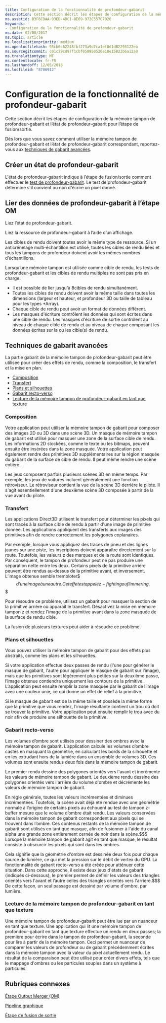 ```yaml
---
title: Configuration de la fonctionnalité de profondeur-gabarit
description: Cette section décrit les étapes de configuration de la mémoire tampon de profondeur-gabarit et l’état de profondeur-gabarit pour l’étape de fusion/sortie.
ms.assetid: B3F6CDAA-93ED-4DC1-8E69-972C557C7920
keywords:
- Configuration de la fonctionnalité de profondeur-gabarit
ms.date: 02/08/2017
ms.topic: article
ms.localizationpriority: medium
ms.openlocfilehash: 98cb6c62248fbf273a9d7ca1ef0d1d82293122eb
ms.sourcegitcommit: c01c29cd97f1cbf050950526e18e15823b6a12a0
ms.translationtype: MT
ms.contentlocale: fr-FR
ms.lasthandoff: 12/05/2018
ms.locfileid: "8706912"
---
```

# <a name="span-iddirect3dconceptsconfiguringdepth-stencilfunctionalityspanconfiguring-depth-stencil-functionality"></a><span id="direct3dconcepts.configuring_depth-stencil_functionality"></span>Configuration de la fonctionnalité de profondeur-gabarit


Cette section décrit les étapes de configuration de la mémoire tampon de profondeur-gabarit et l’état de profondeur-gabarit pour l’étape de fusion/sortie.

Dès lors que vous savez comment utiliser la mémoire tampon de profondeur-gabarit et l’état de profondeur-gabarit correspondant, reportez-vous aux [techniques de gabarit avancées](#advanced-stencil-techniques).

## <a name="span-idcreatedepthstencilstatespanspan-idcreatedepthstencilstatespanspan-idcreatedepthstencilstatespancreate-depth-stencil-state"></a><span id="Create_Depth_Stencil_State"></span><span id="create_depth_stencil_state"></span><span id="CREATE_DEPTH_STENCIL_STATE"></span>Créer un état de profondeur-gabarit


L'état de profondeur-gabarit indique à l’étape de fusion/sortie comment effectuer le [test de profondeur-gabarit](https://msdn.microsoft.com/library/windows/desktop/bb205120). Le test de profondeur-gabarit détermine s'il convient ou non d'écrire un pixel donné.

## <a name="span-idbinddepthstenciltotheomstagespanspan-idbinddepthstenciltotheomstagespanspan-idbinddepthstenciltotheomstagespanbind-depth-stencil-data-to-the-om-stage"></a><span id="Bind_Depth_Stencil_to_the_OM_Stage"></span><span id="bind_depth_stencil_to_the_om_stage"></span><span id="BIND_DEPTH_STENCIL_TO_THE_OM_STAGE"></span>Lier des données de profondeur-gabarit à l’étape OM


Liez l’état de profondeur-gabarit.

Liez la ressource de profondeur-gabarit à l’aide d’un affichage.

Les cibles de rendu doivent toutes avoir le même type de ressource. Si un anticrénelage multi-échantillon est utilisé, toutes les cibles de rendu liées et tous les tampons de profondeur doivent avoir les mêmes nombres d’échantillons.

Lorsqu’une mémoire tampon est utilisée comme cible de rendu, les tests de profondeur-gabarit et les cibles de rendu multiples ne sont pas pris en charge.

-   Il est possible de lier jusqu'à 8cibles de rendu simultanément.
-   Toutes les cibles de rendu doivent avoir la même taille dans toutes les dimensions (largeur et hauteur, et profondeur 3D ou taille de tableau pour les types \*Array).
-   Chaque cible de rendu peut avoir un format de données différent.
-   Les masques d'écriture contrôlent les données qui sont écrites dans une cible de rendu. Les masques d'écriture de sortie contrôlent au niveau de chaque cible de rendu et au niveau de chaque composant les données écrites sur la ou les cible(s) de rendu.

## <a name="span-idadvancedstenciltechniquesspanspan-idadvancedstenciltechniquesspanspan-idadvancedstenciltechniquesspanspan-idadvanced-stencil-techniquesspanadvanced-stencil-techniques"></a><span id="Advanced_Stencil_Techniques"></span><span id="advanced_stencil_techniques"></span><span id="ADVANCED_STENCIL_TECHNIQUES"></span><span id="advanced-stencil-techniques"></span>Techniques de gabarit avancées


La partie gabarit de la mémoire tampon de profondeur-gabarit peut être utilisée pour créer des effets de rendu, comme la composition, le transfert et la mise en plan.

-   [Composition](#compositing)
-   [Transfert](#decaling)
-   [Plans et silhouettes](#outlines-and-silhouettes)
-   [Gabarit recto-verso](#two-sided-stencil)
-   [Lecture de la mémoire tampon de profondeur-gabarit en tant que texture](#reading-the-depth-stencil-buffer-as-a-texture)

### <a name="span-idcompositingspanspan-idcompositingspanspan-idcompositingspancompositing"></a><span id="Compositing"></span><span id="compositing"></span><span id="COMPOSITING"></span>Composition

Votre application peut utiliser la mémoire tampon de gabarit pour composer des images 2D ou 3D dans une scène 3D. Un masque de mémoire tampon de gabarit est utilisé pour masquer une zone de la surface cible de rendu. Les informations 2D stockées, comme le texte ou les bitmaps, peuvent ensuite être insérées dans la zone masquée. Votre application peut également rendre des primitives 3D supplémentaires sur la région masquée du gabarit de la surface de cible de rendu. Il peut même rendre une scène entière.

Les jeux composent parfois plusieurs scènes 3D en même temps. Par exemple, les jeux de voitures incluent généralement une fonction rétroviseur. Le rétroviseur contient la vue de la scène 3D derrière le pilote. Il s'agit essentiellement d'une deuxième scène 3D composée à partir de la vue avant du pilote.

### <a name="span-iddecalingspanspan-iddecalingspanspan-iddecalingspandecaling"></a><span id="Decaling"></span><span id="decaling"></span><span id="DECALING"></span>Transfert

Les applications Direct3D utilisent le transfert pour déterminer les pixels qui sont tracés à la surface cible de rendu à partir d'une image de primitive donnée. Les applications appliquent des transferts aux images des primitives afin de rendre correctement les polygones coplanaires.

Par exemple, lorsque vous appliquez des traces de pneu et des lignes jaunes sur une piste, les inscriptions doivent apparaître directement sur la route. Toutefois, les valeurs z des marques et de la route sont identiques. Par conséquent, le tampon de profondeur peut ne pas produire une séparation nette entre les deux. Certains pixels de la primitive arrière peuvent être rendus au-dessus de la primitive avant, et inversement. L’image obtenue semble trembloter$$$ d’une image à une autre. Cet effet est appelé z-fighting ou flimmering.$$$

Pour résoudre ce problème, utilisez un gabarit pour masquer la section de la primitive arrière où apparaît le transfert. Désactivez la mise en mémoire tampon z et rendez l'image de la primitive avant dans la zone masquée de la surface de rendu cible.

La fusion de plusieurs textures peut aider à résoudre ce problème.

### <a name="span-idoutlinesandsilhouettesspanspan-idoutlinesandsilhouettesspanspan-idoutlinesandsilhouettesspanspan-idoutlines-and-silhouettesoutlines-and-silhouettes"></a><span id="Outlines_and_Silhouettes"></span><span id="outlines_and_silhouettes"></span><span id="OUTLINES_AND_SILHOUETTES"></span><span id="outlines-and-silhouettes">Plans et silhouettes

Vous pouvez utiliser la mémoire tampon de gabarit pour des effets plus abstraits, comme les plans et les silhouettes.

Si votre application effectue deux passes de rendu (l'une pour générer le masque de gabarit, l'autre pour appliquer le masque de gabarit sur l’image), mais que les primitives sont légèrement plus petites sur la deuxième passe, l’image obtenue contiendra uniquement les contours de la primitive. L’application peut ensuite remplir la zone masquée par le gabarit de l’image avec une couleur unie, ce qui donne un effet de relief à la primitive.

Si le masque de gabarit est de la même taille et possède la même forme que la primitive que vous rendez, l’image résultante contient un trou où doit se trouver la primitive. Votre application peut ensuite remplir le trou avec du noir afin de produire une silhouette de la primitive.

### <a name="span-idtwosidedstencilspanspan-idtwosidedstencilspanspan-idtwosidedstencilspantwo-sided-stencil"></a><span id="Two_Sided_Stencil"></span><span id="two_sided_stencil"></span><span id="TWO_SIDED_STENCIL"></span>Gabarit recto-verso

Les volumes d’ombre sont utilisés pour dessiner des ombres avec la mémoire tampon de gabarit. L’application calcule les volumes d’ombre castés en masquant la géométrie, en calculant les bords de la silhouette et en les extrudant hors de la lumière dans un ensemble de volumes 3D. Ces volumes sont ensuite rendus deux fois dans la mémoire tampon de gabarit.

Le premier rendu dessine des polygones orientés vers l'avant et incrémente les valeurs de mémoire tampon de gabarit. Le deuxième rendu dessine des polygones orientés vers l'arrière du volume d'ombre et décrémente les valeurs de mémoire tampon de gabarit.

En règle générale, toutes les valeurs incrémentées et diminues incrémentées. Toutefois, la scène avait déjà été rendue avec une géométrie normale à l’origine de certains pixels au échouent au test de tampon z-buffer mesure que le volume d’ombre était rendu. Les valeurs conservées dans la mémoire tampon de gabarit correspondent aux pixels qui se trouvent dans l’ombre. Ces contenus restants de la mémoire tampon de gabarit sont utilisés en tant que masque, afin de fusionner à l'aide du canal alpha une grande zone entièrement cernée de noir dans la scène.$$$ Lorsque la mémoire tampon de gabarit agit en tant que masque, le résultat consiste à obscurcir les pixels qui sont dans les ombres.

Cela signifie que la géométrie d'ombre est dessinée deux fois pour chaque source de lumière, ce qui met la pression sur le débit de vertex du GPU. La fonctionnalité de gabarit recto-verso a été créée pour atténuer cette situation. Dans cette approche, il existe deux jeux d'états de gabarit (indiqués ci-dessous), le premier permet de définir les valeurs des triangles orientés vers l'avant et l’autre celles des triangles orientés vers l'arrière.$$$ De cette façon, un seul passage est dessiné par volume d'ombre, par lumière.

### <a name="span-idreadingthedepth-stencilbufferasatexturespanspan-idreadingthedepth-stencilbufferasatexturespanspan-idreadingthedepth-stencilbufferasatexturespanspan-idreading-the-depth-stencil-buffer-as-a-texturespanreading-the-depth-stencil-buffer-as-a-texture"></a><span id="Reading_the_Depth-Stencil_Buffer_as_a_Texture"></span><span id="reading_the_depth-stencil_buffer_as_a_texture"></span><span id="READING_THE_DEPTH-STENCIL_BUFFER_AS_A_TEXTURE"></span><span id="reading-the-depth-stencil-buffer-as-a-texture"></span>Lecture de la mémoire tampon de profondeur-gabarit en tant que texture

Une mémoire tampon de profondeur-gabarit peut être lue par un nuanceur en tant que texture. Une application qui lit une mémoire tampon de profondeur-gabarit en tant que texture effectue un rendu en deux passes; la première pour écrire dans le tampon de profondeur-gabarit, la seconde pour lire à partir de la mémoire tampon. Ceci permet un nuanceur de comparer les valeurs de profondeur ou de gabarit précédemment écrites dans la mémoire tampon avec la valeur du pixel actuellement rendu. Le résultat de la comparaison peut être utilisé pour créer divers effets, tels que le mappage d'ombres ou les particules souples dans un système à particules.

## <a name="span-idrelated-topicsspanrelated-topics"></a><span id="related-topics"></span>Rubriques connexes


[Étape Output Merger (OM)](output-merger-stage--om-.md)

[Pipeline graphique](graphics-pipeline.md)

[Étape de fusion de sortie](https://msdn.microsoft.com/library/windows/desktop/bb205120)
